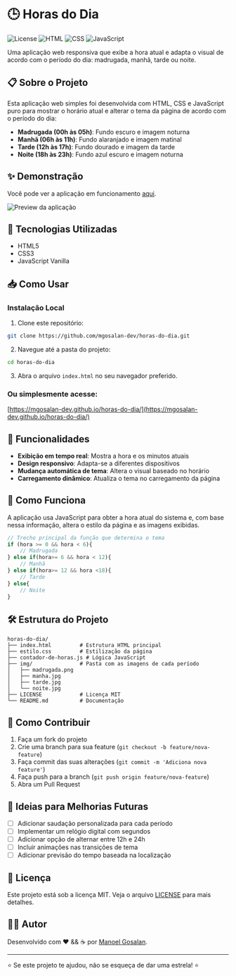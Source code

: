 # 🕒 Horas do Dia

![License](https://img.shields.io/badge/license-MIT-green)
![HTML](https://img.shields.io/badge/HTML-5-orange)
![CSS](https://img.shields.io/badge/CSS-3-blue)
![JavaScript](https://img.shields.io/badge/JavaScript-ES6-yellow)

Uma aplicação web responsiva que exibe a hora atual e adapta o visual de acordo com o período do dia: madrugada, manhã, tarde ou noite.

## 📋 Sobre o Projeto

Esta aplicação web simples foi desenvolvida com HTML, CSS e JavaScript puro para mostrar o horário atual e alterar o tema da página de acordo com o período do dia:

- **Madrugada (00h às 05h)**: Fundo escuro e imagem noturna
- **Manhã (06h às 11h)**: Fundo alaranjado e imagem matinal
- **Tarde (12h às 17h)**: Fundo dourado e imagem da tarde
- **Noite (18h às 23h)**: Fundo azul escuro e imagem noturna

## ✨ Demonstração

Você pode ver a aplicação em funcionamento [aqui](https://mgosalan-dev.github.io/horas-do-dia/).

![Preview da aplicação](https://via.placeholder.com/600x300)

## 🚀 Tecnologias Utilizadas

- HTML5
- CSS3
- JavaScript Vanilla

## 📥 Como Usar

### Instalação Local

1. Clone este repositório:
```bash
git clone https://github.com/mgosalan-dev/horas-do-dia.git
```

2. Navegue até a pasta do projeto:
```bash
cd horas-do-dia
```

3. Abra o arquivo `index.html` no seu navegador preferido.

### Ou simplesmente acesse:

[https://mgosalan-dev.github.io/horas-do-dia/](https://mgosalan-dev.github.io/horas-do-dia/)

## 🔄 Funcionalidades

- **Exibição em tempo real**: Mostra a hora e os minutos atuais
- **Design responsivo**: Adapta-se a diferentes dispositivos
- **Mudança automática de tema**: Altera o visual baseado no horário
- **Carregamento dinâmico**: Atualiza o tema no carregamento da página

## 🧠 Como Funciona

A aplicação usa JavaScript para obter a hora atual do sistema e, com base nessa informação, altera o estilo da página e as imagens exibidas.

```javascript
// Trecho principal da função que determina o tema
if (hora >= 0 && hora < 6){
    // Madrugada
} else if(hora>= 6 && hora < 12){
    // Manhã
} else if(hora>= 12 && hora <18){
    // Tarde
} else{
    // Noite
}
```

## 🛠️ Estrutura do Projeto

```
horas-do-dia/
├── index.html         # Estrutura HTML principal
├── estilo.css         # Estilização da página
├── contador-de-horas.js # Lógica JavaScript
├── img/               # Pasta com as imagens de cada período
│   ├── madrugada.png
│   ├── manha.jpg
│   ├── tarde.jpg
│   └── noite.jpg
├── LICENSE            # Licença MIT
└── README.md          # Documentação
```

## 🤝 Como Contribuir

1. Faça um fork do projeto
2. Crie uma branch para sua feature (`git checkout -b feature/nova-feature`)
3. Faça commit das suas alterações (`git commit -m 'Adiciona nova feature'`)
4. Faça push para a branch (`git push origin feature/nova-feature`)
5. Abra um Pull Request

## 📝 Ideias para Melhorias Futuras

- [ ] Adicionar saudação personalizada para cada período
- [ ] Implementar um relógio digital com segundos
- [ ] Adicionar opção de alternar entre 12h e 24h
- [ ] Incluir animações nas transições de tema
- [ ] Adicionar previsão do tempo baseada na localização

## 📄 Licença

Este projeto está sob a licença MIT. Veja o arquivo [LICENSE](LICENSE) para mais detalhes.

## 👨‍💻 Autor

Desenvolvido com ❤️ && ☕ por [Manoel Gosalan](https://github.com/mgosalan-dev).

---

⭐️ Se este projeto te ajudou, não se esqueça de dar uma estrela! ⭐️
